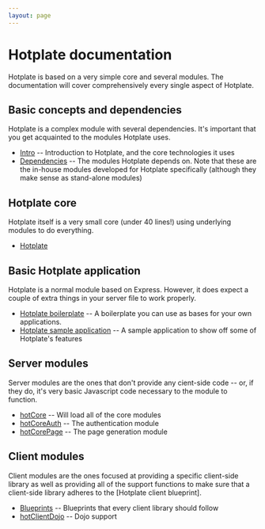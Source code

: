 ```yaml
---
layout: page
---
```


# Hotplate documentation

Hotplate is based on a very simple core and several modules. The documentation will cover comprehensively every single aspect of Hotplate.

## Basic concepts and dependencies

Hotplate is a complex module with several dependencies. It's important that you get acquainted to the modules Hotplate uses.

* [Intro](intro) -- Introduction to Hotplate, and the core technologies it uses
* [Dependencies](dependencies) -- The modules Hotplate depends on. Note that these are the in-house modules developed for Hotplate specifically (although they make sense as stand-alone modules)

## Hotplate core

Hotplate itself is a very small core (under 40 lines!) using underlying modules to do everything.

* [Hotplate](hotplate)

## Basic Hotplate application

Hotplate is a normal module based on Express. However, it does expect a couple of extra things in your server file to work properly.

* [Hotplate boilerplate](boilerplate) -- A boilerplate you can use as bases for your own applications.
* [Hotplate sample application](sample) -- A sample application to show off some of Hotplate's features

## Server modules

Server modules are the ones that don't provide any cient-side code -- or, if they do, it's very basic Javascript code necessary to the module to function.

* [hotCore](hotCore) -- Will load all of the core modules
* [hotCoreAuth](hotCoreAuth) -- The authentication module
* [hotCorePage](hotCorePage) -- The page generation module

## Client modules

Client modules are the ones focused at providing a specific client-side library as well as providing all of the support functions to make sure that a client-side library adheres to the [Hotplate client blueprint].

* [Blueprints](blueprints) -- Blueprints that every client library should follow
* [hotClientDojo](hotClientDojo) -- Dojo support


